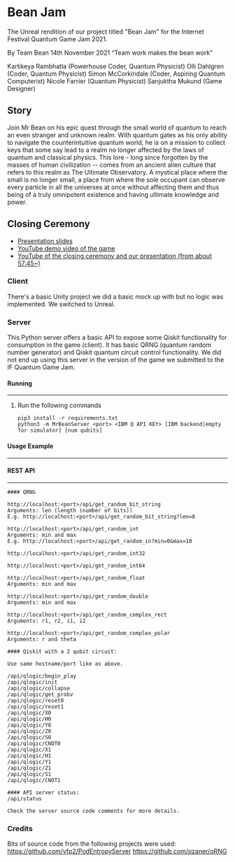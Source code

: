# Bean Jam

The Unreal rendition of our project titled "Bean Jam" for the Internet Festival Quantum Game Jam 2021.

By Team Bean 14th November 2021
“Team work makes the bean work”

Kartikeya Rambhatla (Powerhouse Coder, Quantum Physicist)
Olli Dahlgren (Coder, Quantum Physicist)
Simon McCorkindale (Coder, Aspiring Quantum Computerist)
Nicole Farrier (Quantum Physicist)
Sanjuktha Mukund (Game Designer)

## Story

Join Mr Bean on his epic quest through the small world of quantum to reach an even stranger and unknown realm. With quantum gates as his only ability to navigate the counterintuitive quantum world, he is on a mission to collect keys that some say lead to a realm no longer affected by the laws of quantum and classical physics. This lore - long since forgotten by the masses of human civilization -- comes from an ancient alien culture that refers to this realm as The Ultimate Observatory. A mystical place where the small is no longer small, a place from where the sole occupant can observe every particle in all the universes at once without affecting them and thus being of a truly omnipotent existence and having ultimate knowledge and power.

## Closing Ceremony

* [Presentation slides](https://docs.google.com/presentation/d/1KRUusqkLgXXsjbpE9Svb09ey73XNDuXC4r1JwuC9kTY)
* [YouTube demo video of the game](https://youtu.be/2pZ4idVhHxM)
* [YouTube of the closing ceremony and our presentation (from about 57:45~)](https://www.youtube.com/watch?v=l1FyNmBbRig&ab_channel=InternetFestival)

### Client

There's a basic Unity project we did a basic mock up with but no logic was implemented. We switched to Unreal.

### Server

This Python server offers a basic API to expose some Qiskit functionality for consumption in the game (client). It has basic QRNG (quantum random number generator) and Qiskit quantum circuit control functionality. We did not end up using this server in the version of the game we submitted to the IF Quantum Game Jam.

#### Running
-------

1. Run the following commands
   ```
   pip3 install -r requirements.txt
   python3 -m MrBeanServer <port> <IBM Q API KEY> [IBM backend|empty for simulator] [num qubits]
   ```

#### Usage Example
-------------

#### REST API
-------------

	#### QRNG

	http://localhost:<port>/api/get_random_bit_string
	Arguments: len (length (number of bits))
	E.g. http://localhost:<port>/api/get_random_bit_string?len=8

	http://localhost:<port>/api/get_random_int
	Arguments: min and max
	E.g. http://localhost:<port>/api/get_random_in?min=0&max=10

	http://localhost:<port>/api/get_random_int32

	http://localhost:<port>/api/get_random_int64

	http://localhost:<port>/api/get_random_float
	Arguments: min and max

	http://localhost:<port>/api/get_random_double
	Arguments: min and max

	http://localhost:<port>/api/get_random_complex_rect
	Arguments: r1, r2, i1, i2

	http://localhost:<port>/api/get_random_complex_polar
	Arguments: r and theta

	#### Qiskit with a 2 qubit circuit:

	Use same hostname/port like as above.

	/api/qlogic/begin_play
    /api/qlogic/init
    /api/qlogic/collapse
    /api/qlogic/get_probv
    /api/qlogic/reset0
    /api/qlogic/reset1
    /api/qlogic/X0
    /api/qlogic/H0
    /api/qlogic/Y0
    /api/qlogic/Z0
    /api/qlogic/S0
    /api/qlogic/CNOT0
    /api/qlogic/X1
    /api/qlogic/H1
    /api/qlogic/Y1
    /api/qlogic/Z1
    /api/qlogic/S1
    /api/qlogic/CNOT1

    #### API server status:
    /api/status

	Check the server source code comments for more details.

### Credits

Bits of source code from the following projects were used:
https://github.com/vfp2/PodEntropyServer
https://github.com/ozaner/qRNG

